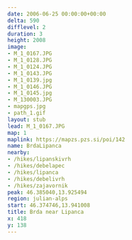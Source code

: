```yaml
---
date: 2006-06-25 00:00:00+00:00
delta: 590
difflevel: 2
duration: 3
height: 2008
image:
- M_1_0167.JPG
- M_1_0128.JPG
- M_1_0124.JPG
- M_1_0143.JPG
- M_1_0139.jpg
- M_1_0146.JPG
- M_1_0145.jpg
- M_130003.JPG
- mapgps.jpg
- path_1.gif
layout: stub
lead: M_1_0167.JPG
map: 1
maplink: https://mapzs.pzs.si/poi/142
name: BrdaLipanca
nearby:
- /hikes/lipanskivrh
- /hikes/debelapec
- /hikes/lipanca
- /hikes/debelivrh
- /hikes/zajavornik
peak: 46.385040,13.925494
region: julian-alps
start: 46.374746,13.941008
title: Brda near Lipanca
x: 418
y: 138
---
```

